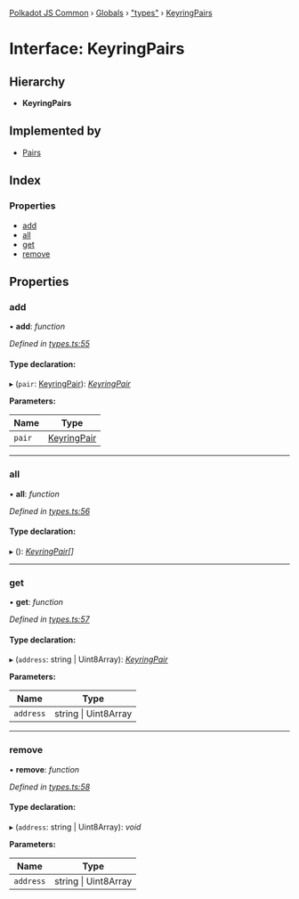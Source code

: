 [Polkadot JS Common](../README.md) › [Globals](../globals.md) › ["types"](../modules/_types_.md) › [KeyringPairs](_types_.keyringpairs.md)

# Interface: KeyringPairs

## Hierarchy

* **KeyringPairs**

## Implemented by

* [Pairs](../classes/_pairs_.pairs.md)

## Index

### Properties

* [add](_types_.keyringpairs.md#add)
* [all](_types_.keyringpairs.md#all)
* [get](_types_.keyringpairs.md#get)
* [remove](_types_.keyringpairs.md#remove)

## Properties

###  add

• **add**: *function*

*Defined in [types.ts:55](https://github.com/polkadot-js/common/blob/62ebe257/packages/keyring/src/types.ts#L55)*

#### Type declaration:

▸ (`pair`: [KeyringPair](_types_.keyringpair.md)): *[KeyringPair](_types_.keyringpair.md)*

**Parameters:**

Name | Type |
------ | ------ |
`pair` | [KeyringPair](_types_.keyringpair.md) |

___

###  all

• **all**: *function*

*Defined in [types.ts:56](https://github.com/polkadot-js/common/blob/62ebe257/packages/keyring/src/types.ts#L56)*

#### Type declaration:

▸ (): *[KeyringPair](_types_.keyringpair.md)[]*

___

###  get

• **get**: *function*

*Defined in [types.ts:57](https://github.com/polkadot-js/common/blob/62ebe257/packages/keyring/src/types.ts#L57)*

#### Type declaration:

▸ (`address`: string | Uint8Array): *[KeyringPair](_types_.keyringpair.md)*

**Parameters:**

Name | Type |
------ | ------ |
`address` | string &#124; Uint8Array |

___

###  remove

• **remove**: *function*

*Defined in [types.ts:58](https://github.com/polkadot-js/common/blob/62ebe257/packages/keyring/src/types.ts#L58)*

#### Type declaration:

▸ (`address`: string | Uint8Array): *void*

**Parameters:**

Name | Type |
------ | ------ |
`address` | string &#124; Uint8Array |
